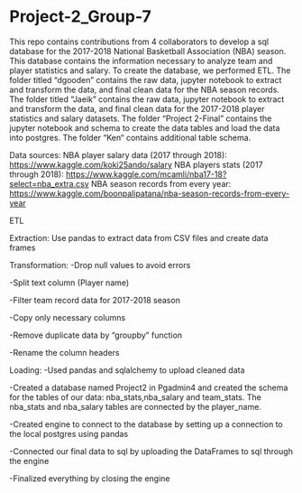 # Project-2_Group-7
This repo contains contributions from 4 collaborators to develop a sql database for the 2017-2018 National Basketball Association (NBA) season. This database contains the information necessary to analyze team and player statistics and salary. To create the database, we performed ETL. The folder titled “dgooden” contains the raw data, jupyter notebook to extract and transform the data, and final clean data for the NBA season records. The folder titled “Jaeik” contains the raw data, jupyter notebook to extract and transform the data, and final clean data for the 2017-2018 player statistics and salary datasets. The folder “Project 2-Final” contains the jupyter notebook and schema to create the data tables and load the data into postgres. The folder “Ken“ contains additional table schema. 

Data sources: 
NBA player salary data (2017 through 2018): https://www.kaggle.com/koki25ando/salary
NBA players stats (2017 through 2018): https://www.kaggle.com/mcamli/nba17-18?select=nba_extra.csv
NBA season records from every year: https://www.kaggle.com/boonpalipatana/nba-season-records-from-every-year

ETL

Extraction:
Use pandas to extract data from CSV files and create data frames

Transformation:
-Drop null values to avoid errors

-Split text column (Player name)

-Filter team record data for 2017-2018 season

-Copy only necessary columns

-Remove duplicate data by “groupby” function

-Rename the column headers

Loading:
-Used pandas and sqlalchemy to upload cleaned data 

-Created a database named  Project2 in Pgadmin4 and created the schema for the tables of our data: nba_stats,nba_salary and team_stats. The nba_stats and nba_salary tables are connected by the player_name. 

-Created engine to connect to the database by setting up a connection to the local postgres using pandas

-Connected our final data  to sql by uploading the DataFrames to sql through the engine

-Finalized everything by closing the engine
